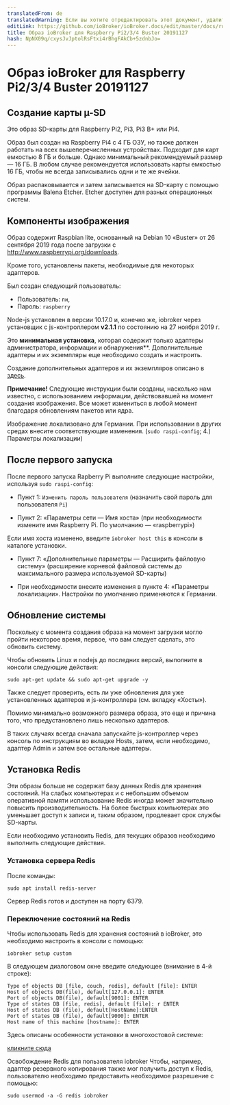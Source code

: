 ```yaml
---
translatedFrom: de
translatedWarning: Если вы хотите отредактировать этот документ, удалите поле «translationFrom», в противном случае этот документ будет снова автоматически переведен
editLink: https://github.com/ioBroker/ioBroker.docs/edit/master/docs/ru/downloads/ioBroker_Image_RPi_2-3-4_20191127_buster.md
title: Образ ioBroker для Raspberry Pi2/3/4 Buster 20191127
hash: NpNX09q/cxysJvJptolRsFtxi4rBhgFAkCb+5zdnbJo=
---
```

# Образ ioBroker для Raspberry Pi2/3/4 Buster 20191127
## Создание карты µ-SD
Это образ SD-карты для Raspberry Pi2, Pi3, Pi3 B+ или Pi4.

Образ был создан на Raspberry Pi4 с 4 ГБ ОЗУ, но также должен работать на всех вышеперечисленных устройствах. Подходит для карт емкостью 8 ГБ и больше. Однако минимальный рекомендуемый размер — 16 ГБ.
В любом случае рекомендуется использовать карты емкостью 16 ГБ, чтобы не всегда записывались одни и те же ячейки.

Образ распаковывается и затем записывается на SD-карту с помощью программы Balena Etcher. Etcher доступен для разных операционных систем.

## Компоненты изображения
Образ содержит Raspbian lite, основанный на Debian 10 «Buster» от 26 сентября 2019 года после загрузки с http://www.raspberrypi.org/downloads.

Кроме того, установлены пакеты, необходимые для некоторых адаптеров.

Был создан следующий пользователь:

* Пользователь: `пи`,
* Пароль: `raspberry`

Node-js установлен в версии 10.17.0 и, конечно же, iobroker через установщик с js-контроллером **v2.1.1** по состоянию на 27 ноября 2019 г.

Это **минимальная установка**, которая содержит только адаптеры администратора, информации и обнаружения**.
Дополнительные адаптеры и их экземпляры еще необходимо создать и настроить.

Создание дополнительных адаптеров и их экземпляров описано в [здесь](/tutorial/adapter.md).

**Примечание!** Следующие инструкции были созданы, насколько нам известно, с использованием информации, действовавшей на момент создания изображения. Все может измениться в любой момент благодаря обновлениям пакетов или ядра.

Изображение локализовано для Германии. При использовании в других средах внесите соответствующие изменения. (`sudo raspi-config`; 4.) Параметры локализации)

## После первого запуска
После первого запуска Rapberry Pi выполните следующие настройки, используя `sudo raspi-config`:

* Пункт 1: `Изменить пароль пользователя` (назначить свой пароль для пользователя `Pi`)

* Пункт 2: «Параметры сети — Имя хоста» (при необходимости измените имя Raspberry Pi. По умолчанию — «raspberrypi»)

Если имя хоста изменено, введите `iobroker host this` в консоли в каталоге установки.

* Пункт 7: «Дополнительные параметры — Расширить файловую систему» (расширение корневой файловой системы до максимального размера используемой SD-карты)

* При необходимости внесите изменения в пункте 4: «Параметры локализации». Настройки по умолчанию применяются к Германии.

## Обновление системы
Поскольку с момента создания образа на момент загрузки могло пройти некоторое время, первое, что вам следует сделать, это обновить систему.

Чтобы обновить Linux и nodejs до последних версий, выполните в консоли следующие действия:

```sudo apt-get update && sudo apt-get upgrade -y```

Также следует проверить, есть ли уже обновления для уже установленных адаптеров и js-контроллера (см. вкладку «Хосты»).

Помимо минимально возможного размера образа, это еще и причина того, что предустановлено лишь несколько адаптеров.

В таких случаях всегда сначала запускайте js-контроллер через консоль по инструкциям во вкладке Hosts, затем, если необходимо, адаптер Admin и затем все остальные адаптеры.

## Установка Redis
Эти образы больше не содержат базу данных Redis для хранения состояний. На слабых компьютерах и с небольшим объемом оперативной памяти использование Redis иногда может значительно повысить производительность. На более быстрых компьютерах это уменьшает доступ к записи и, таким образом, продлевает срок службы SD-карты.

Если необходимо установить Redis, для текущих образов необходимо выполнить следующие действия.

### Установка сервера Redis
После команды:

`sudo apt install redis-server`

Сервер Redis готов и доступен на порту 6379.

### Переключение состояний на Redis
Чтобы использовать Redis для хранения состояний в ioBroker, это необходимо настроить в консоли с помощью:

`iobroker setup custom`

В следующем диалоговом окне введите следующее (внимание в 4-й строке):

```
Type of objects DB [file, couch, redis], default [file]: ENTER
Host of objects DB(file), default[127.0.0.1]: ENTER
Port of objects DB(file), default[9001]: ENTER
Type of states DB [file, redis], default [file]: r ENTER
Host of states DB (file), default[HostName]:ENTER
Port of states DB (file), default[9000]: ENTER
Host name of this machine [hostname]: ENTER
```

Здесь описаны особенности установки в многохостовой системе:

[кликните сюда](config/multihost.md)

Освобождение Redis для пользователя iobroker Чтобы, например, адаптер резервного копирования также мог получить доступ к Redis, пользователю необходимо предоставить необходимое разрешение с помощью:

`sudo usermod -a -G redis iobroker`